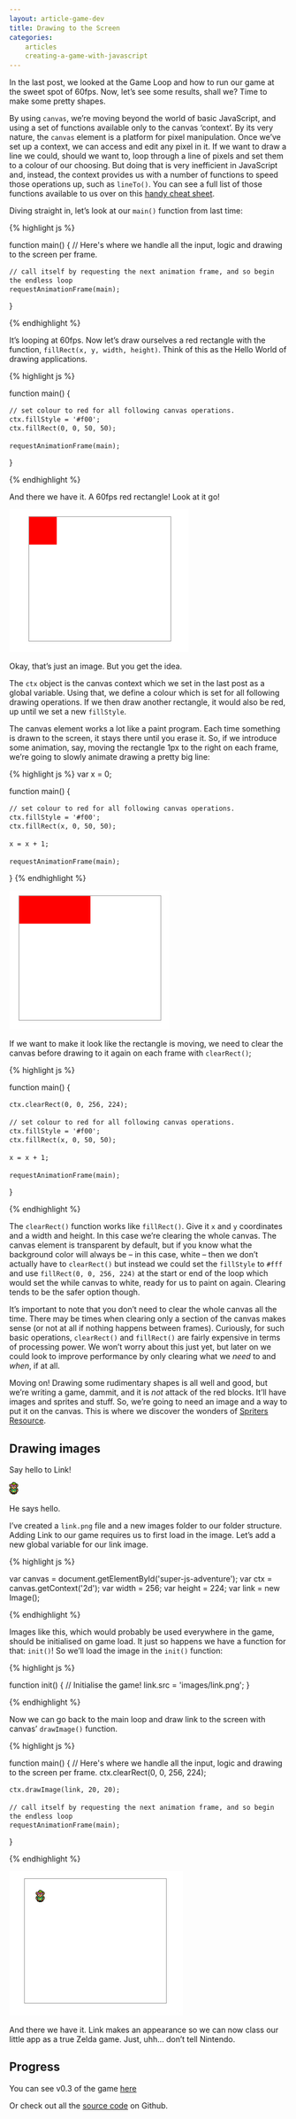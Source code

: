 ```yaml
---
layout: article-game-dev
title: Drawing to the Screen
categories:
    articles
    creating-a-game-with-javascript
---
```


In the last post, we looked at the Game Loop and how to run our game at the sweet spot of 60fps. Now, let’s see some results, shall we? Time to make some pretty shapes.

By using `canvas`, we’re moving beyond the world of basic JavaScript, and using a set of functions available only to the canvas ‘context’. By its very nature, the `canvas` element is a platform for pixel manipulation. Once we’ve set up a context, we can access and edit any pixel in it. If we want to draw a line we could, should we want to, loop through a line of pixels and set them to a colour of our choosing. But doing that is very inefficient in JavaScript and, instead, the context provides us with a number of functions to speed those operations up, such as `lineTo()`. You can see a full list of those functions available to us over on this [handy cheat sheet](https://simon.html5.org/dump/html5-canvas-cheat-sheet.html).

Diving straight in, let’s look at our `main()` function from last time:

{% highlight js %}

function main() {
    // Here's where we handle all the input, logic and drawing to the screen per frame.

    // call itself by requesting the next animation frame, and so begin the endless loop
    requestAnimationFrame(main);
}

{% endhighlight %}

It’s looping at 60fps. Now let’s draw ourselves a red rectangle with the function, `fillRect(x, y, width, height)`. Think of this as the Hello World of drawing applications.

{% highlight js %}

function main() {

    // set colour to red for all following canvas operations.
    ctx.fillStyle = '#f00';
    ctx.fillRect(0, 0, 50, 50);

    requestAnimationFrame(main);
}

{% endhighlight %}

And there we have it. A 60fps red rectangle! Look at it go!

![Red Rectangle](/assets/img/articles/2-red-rectangle.png)

Okay, that’s just an image. But you get the idea.

The `ctx` object is the canvas context which we set in the last post as a global variable. Using that, we define a colour which is set for all following drawing operations. If we then draw another rectangle, it would also be red, up until we set a new `fillStyle`.

The canvas element works a lot like a paint program. Each time something is drawn to the screen, it stays there until you erase it. So, if we introduce some animation, say, moving the rectangle 1px to the right on each frame, we’re going to slowly animate drawing a pretty big line:

{% highlight js %}
var x = 0;

function main() {

    // set colour to red for all following canvas operations.
    ctx.fillStyle = '#f00';
    ctx.fillRect(x, 0, 50, 50);

    x = x + 1;

    requestAnimationFrame(main);
}
{% endhighlight %}

![Animated Rectangle](/assets/img/articles/2-animated-rectangle.png)

If we want to make it look like the rectangle is moving, we need to clear the canvas before drawing to it again on each frame with `clearRect()`;

{% highlight js %}

function main() {

    ctx.clearRect(0, 0, 256, 224);

    // set colour to red for all following canvas operations.
    ctx.fillStyle = '#f00';
    ctx.fillRect(x, 0, 50, 50);

    x = x + 1;

    requestAnimationFrame(main);
}

{% endhighlight %}


The `clearRect()` function works like `fillRect()`. Give it `x` and `y` coordinates and a width and height. In this case we’re clearing the whole canvas. The canvas element is transparent by default, but if you know what the background color will always be – in this case, white – then we don’t actually have to `clearRect()` but instead we could set the `fillStyle` to `#fff` and use `fillRect(0, 0, 256, 224)` at the start or end of the loop which would set the while canvas to white, ready for us to paint on again. Clearing tends to be the safer option though.

It’s important to note that you don’t need to clear the whole canvas all the time. There may be times when clearing only a section of the canvas makes sense (or not at all if nothing happens between frames). Curiously, for such basic operations, `clearRect()` and `fillRect()` are fairly expensive in terms of processing power. We won’t worry about this just yet, but later on we could look to improve performance by only clearing what we _need_ to and _when_, if at all.

Moving on! Drawing some rudimentary shapes is all well and good, but we’re writing a game, dammit, and it is _not_ attack of the red blocks. It’ll have images and sprites and stuff. So, we’re going to need an image and a way to put it on the canvas. This is where we discover the wonders of [Spriters Resource](http://www.spriters-resource.com/snes/legendofzeldaalinktothepast/).

## Drawing images

Say hello to Link!

![Red Rectangle](/assets/img/articles/2-link.png)

He says hello.

I’ve created a `link.png` file and a new images folder to our folder structure. Adding Link to our game requires us to first load in the image. Let’s add a new global variable for our link image.

{% highlight js %}

var canvas  = document.getElementById('super-js-adventure');
var ctx     = canvas.getContext('2d');
var width   = 256;
var height  = 224;
var link    = new Image();

{% endhighlight %}

Images like this, which would probably be used everywhere in the game, should be initialised on game load. It just so happens we have a function for that: `init()`! So we’ll load the image in the `init()` function:

{% highlight js %}

function init() {
    // Initialise the game!
    link.src = 'images/link.png';
}

{% endhighlight %}

Now we can go back to the main loop and draw link to the screen with canvas’ `drawImage()` function.

{% highlight js %}

function main() {
    // Here's where we handle all the input, logic and drawing to the screen per frame.
    ctx.clearRect(0, 0, 256, 224);

    ctx.drawImage(link, 20, 20);

    // call itself by requesting the next animation frame, and so begin the endless loop
    requestAnimationFrame(main);
}

{% endhighlight %}

![Red Rectangle](/assets/img/articles/2-link-in-game.png)

And there we have it. Link makes an appearance so we can now class our little app as a true Zelda game. Just, uhh... don’t tell Nintendo.

## Progress

You can see v0.3 of the game [here](/experiments/super-js-adventure/0.3/)

Or check out all the [source code](http://github.com/gablaxian/super-js-adventure) on Github.

